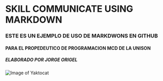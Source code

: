 # SKILL COMMUNICATE USING MARKDOWN
### ESTE ES UN EJEMPLO DE USO DE MARKDWONS EN GITHUB
#### PARA EL PROPEDEUTICO DE PROGRAMACION MCD DE LA UNISON
##### ELABORADO POR JORGE ORIGEL
![Image of Yaktocat](https://octodex.github.com/images/yaktocat.png)

